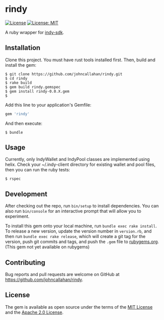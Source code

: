 # rindy

[![License](https://img.shields.io/badge/License-Apache%202.0-blue.svg)](https://opensource.org/licenses/Apache-2.0) [![License: MIT](https://img.shields.io/badge/License-MIT-yellow.svg)](https://opensource.org/licenses/MIT)

A ruby wrapper for [indy-sdk](https://github.com/hyperledger/indy-sdk).

## Installation

Clone this project.  You must have rust tools installed first.  Then, build and install the gem:

    $ git clone https://github.com/johncallahan/rindy.git
    $ cd rindy
    $ rake build
    $ gem build rindy.gemspec
    $ gem install rindy-0.0.X.gem
    $

Add this line to your application's Gemfile:

```ruby
gem 'rindy'
```

And then execute:

    $ bundle

## Usage

Currently, only IndyWallet and IndyPool classes are implemented using helix.  Check your ~/.indy-client directory for existing wallet and pool files, then you can run the ruby tests:

    $ rspec

## Development

After checking out the repo, run `bin/setup` to install dependencies. You can also run `bin/console` for an interactive prompt that will allow you to experiment.

To install this gem onto your local machine, run `bundle exec rake install`. To release a new version, update the version number in `version.rb`, and then run `bundle exec rake release`, which will create a git tag for the version, push git commits and tags, and push the `.gem` file to [rubygems.org](https://rubygems.org).  (This gem not yet available on rubygems)

## Contributing

Bug reports and pull requests are welcome on GitHub at https://github.com/johncallahan/rindy.


## License

The gem is available as open source under the terms of the [MIT License](http://opensource.org/licenses/MIT) and the [Apache 2.0 License](https://opensource.org/licenses/Apache-2.0).

